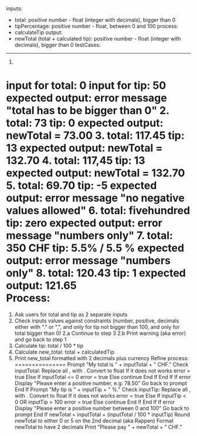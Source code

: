 inputs:
- total: positive number - float (integer with decimals), bigger than 0 
- tipPercentage: positive number - float, between 0 and 100
process:
- calculateTip
output:
- newTotal (total + calculated tip): positive number - float (integer with decimals), bigger than 0
testCases:
----------
1. 
input for total: 0
input for tip: 50
expected output: error message "total has to be bigger than 0" 
2. 
total: 73
tip: 0
expected output: newTotal = 73.00
3. 
total: 117.45 
tip: 13
expected output: newTotal = 132.70
4. 
total: 117,45
tip: 13
expected output: newTotal = 132.70
5. 
total: 69.70
tip: -5
expected output: error message "no negative values allowed"
6. 
total: fivehundred
tip: zero
expected output: error message "numbers only"
7. 
total: 350 CHF
tip: 5.5% / 5.5 %
expected output: error message "numbers only"
8. 
total: 120.43
tip: 1
expected output: 121.65  
Process:
========
1. Ask users for total and tip as 2 separate inputs
2. Check inputs values against constraints (number, positive, decimals either with "." or ",", and only for tip not bigger than 100, and only for total bigger than 0) 
2.a Continue to step 3
2.b Print warning (aka error) and go back to step 1
3. Calculate tip: total / 100 * tip 
4. Calculate new_total: total + calculatedTip
5. Print new_total formatted with 2 decimals plus currency
Refine process:
===============
Prompt "My total is " + inputTotal + " CHF."
Check inputTotal:
    Replace all , with .
    Convert to float
        If it does not works
            error = true
        Else 
            If inputTotal <= 0
                error = true
            Else
                continue
            End If
        End If
    If error
        Display "Please enter a positive number, e.g. 78.50"
        Go back to prompt
    End If
Prompt "My tip is " + inputTip + " %."
Check inputTip:
    Replace all , with .
    Convert to float
        If it does not works
            error = true
        Else 
            If inputTip < 0 OR inputTip > 100
                error = true
            Else
                continue
            End If
        End If
    If error
        Display "Please enter a positive number between 0 and 100"
        Go back to prompt
    End If
newTotal = inputTotal + (inputTotal / 100 * inputTip)
Round newTotal to either 0 or 5 on the 2nd decimal (aka Rappen)
Format newTotal to have 2 decimals
Print "Please pay " + newTotal + " CHF."